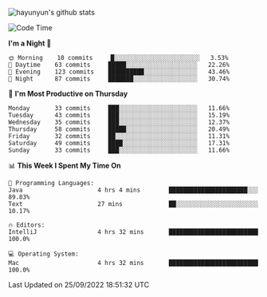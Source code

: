 
![hayunyun's github stats](https://github-readme-stats.vercel.app/api?username=hayunyun&show_icons=true)


<!--START_SECTION:waka-->
![Code Time](http://img.shields.io/badge/Code%20Time-455%20hrs%2035%20mins-blue)

**I'm a Night 🦉** 

```text
🌞 Morning    10 commits     █░░░░░░░░░░░░░░░░░░░░░░░░   3.53% 
🌆 Daytime    63 commits     █████░░░░░░░░░░░░░░░░░░░░   22.26% 
🌃 Evening    123 commits    ██████████░░░░░░░░░░░░░░░   43.46% 
🌙 Night      87 commits     ███████░░░░░░░░░░░░░░░░░░   30.74%

```
📅 **I'm Most Productive on Thursday** 

```text
Monday       33 commits     ███░░░░░░░░░░░░░░░░░░░░░░   11.66% 
Tuesday      43 commits     ███░░░░░░░░░░░░░░░░░░░░░░   15.19% 
Wednesday    35 commits     ███░░░░░░░░░░░░░░░░░░░░░░   12.37% 
Thursday     58 commits     █████░░░░░░░░░░░░░░░░░░░░   20.49% 
Friday       32 commits     ██░░░░░░░░░░░░░░░░░░░░░░░   11.31% 
Saturday     49 commits     ████░░░░░░░░░░░░░░░░░░░░░   17.31% 
Sunday       33 commits     ███░░░░░░░░░░░░░░░░░░░░░░   11.66%

```


📊 **This Week I Spent My Time On** 

```text
💬 Programming Languages: 
Java                     4 hrs 4 mins        ██████████████████████░░░   89.83% 
Text                     27 mins             ██░░░░░░░░░░░░░░░░░░░░░░░   10.17%

🔥 Editors: 
IntelliJ                 4 hrs 32 mins       █████████████████████████   100.0%

💻 Operating System: 
Mac                      4 hrs 32 mins       █████████████████████████   100.0%

```


 Last Updated on 25/09/2022 18:51:32 UTC
<!--END_SECTION:waka-->

<!--
**hayunyun/hayunyun** is a ✨ _special_ ✨ repository because its `README.md` (this file) appears on your GitHub profile.

Here are some ideas to get you started:

- 🔭 I’m currently working on ...
- 🌱 I’m currently learning ...
- 👯 I’m looking to collaborate on ...
- 🤔 I’m looking for help with ...
- 💬 Ask me about ...
- 📫 How to reach me: ...
- 😄 Pronouns: ...
- ⚡ Fun fact: ...
-->
